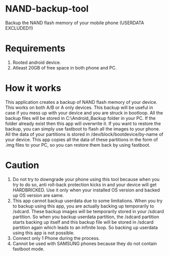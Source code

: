 # NAND-backup-tool
Backup the NAND flash memory of your mobile phone (USERDATA EXCLUDED!!)

# Requirements
1. Rooted android device.
2. Atleast 20GB of free space in both phone and PC.

# How it works
This application creates a backup of NAND flash memory of your device. This works on both A/B or A only devices.
This backup will be useful in case if you mess up with your device and you are struck in bootloop.
All the backup files will be stored in C:\Android_Backup folder in your PC. If the folder already exist then this app will overwrite it.
If you want to restore the backup, you can simply use fastboot to flash all the images to your phone.
All the data of your partitions is stored in /dev/block/bootdevice/by-name of your device.
This app copies all the data of these partitions in the form of .img files to your PC, so you can restore them back by using fastboot.

# Caution
1. Do not try to downgrade  your phone using this tool because when you try to do so, anti roll-back protection kicks in and your device will get HARDBRICKED. Use it only when your installed OS version and backed up OS version are same.
2. This app cannot backup userdata due to some limitations. When you try to backup using this app, you are actually backing up temporarily to /sdcard. These backup images will be temporarily stored in your /sdcard partition. So when you backup userdata partition, the /sdcard partition starts backing up itself and this backup file will be stored in /sdcard partition again which leads to an infinite loop. So backing up userdata using this app is not possible.
3. Connect only 1 Phone during the process.
4. Cannot be used with SAMSUNG phones because they do not contain fastboot mode. 
